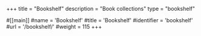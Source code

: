 +++
title = "Bookshelf"
description = "Book collections"
type = "bookshelf"

#[[main]]
#name = 'Bookshelf'
#title = 'Bookshelf'
#identifier = 'bookshelf'
#url = '/bookshelf/'
#weight = 115
+++